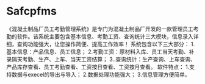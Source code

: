 # Safcpfms
 《混凝土制品厂员工考勤管理系统》是专门为混凝土制品厂开发的一款管理员工考勤的软件。该系统主要包含基本信息、考勤工资、查询统计三大模块，信息录入详细，查询功能强大，让您操作简便、提高工作效率！ 系统包含以下三大部分： 1.基本信息：产品信息、员工信息； 2.考勤工资：原材料入库、员工当天考勤、补录隔天考勤、生产、上车、当天工资结算； 3..查询统计：生产查询、上车查询、产品库存查看、员工考勤查看、工资按日查看、工资按月查看。 软件特点： 1.支持数据与execel的导出与导入； 2.数据处理功能强大； 3.信息管理方便简单。
